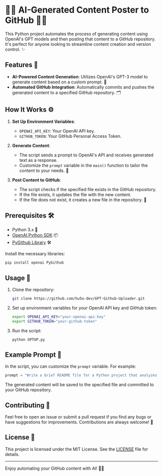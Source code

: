 # 🧠🤖 AI-Generated Content Poster to GitHub 📂🚀

This Python project automates the process of generating content using OpenAI's GPT models and then posting that content to a GitHub repository. It's perfect for anyone looking to streamline content creation and version control. ✨

## Features 🎯

- **AI-Powered Content Generation**: Utilizes OpenAI's GPT-3 model to generate content based on a custom prompt. 📝
- **Automated GitHub Integration**: Automatically commits and pushes the generated content to a specified GitHub repository. 🗂️

## How It Works ⚙️

1. **Set Up Environment Variables**: 
   - `OPENAI_API_KEY`: Your OpenAI API key.
   - `GITHUB_TOKEN`: Your GitHub Personal Access Token.

2. **Generate Content**:
   - The script sends a prompt to OpenAI's API and receives generated text as a response.
   - Customize the `prompt` variable in the `main()` function to tailor the content to your needs. 🎨

3. **Post Content to GitHub**:
   - The script checks if the specified file exists in the GitHub repository.
   - If the file exists, it updates the file with the new content.
   - If the file does not exist, it creates a new file in the repository. 💾

## Prerequisites 🛠️

- Python 3.x 🐍
- [OpenAI Python SDK](https://github.com/openai/openai-python) 📦
- [PyGithub Library](https://pygithub.readthedocs.io/en/latest/) 🛠️

Install the necessary libraries:

```bash
pip install openai PyGithub
```

## Usage 🚀

1. Clone the repository:

   ```bash
   git clone https://github.com/hu5o-dev/GPT-Github-Uploader.git
   ```

2. Set up environment variables for your OpenAI API key and GitHub token:

   ```bash
   export OPENAI_API_KEY="your-openai-api-key"
   export GITHUB_TOKEN="your-github-token"
   ```

3. Run the script:

   ```bash
   python GPTUP.py
   ```

## Example Prompt 🧩

In the script, you can customize the `prompt` variable. For example:

```python
prompt = "Write a brief README file for a Python project that analyzes weather data."
```

The generated content will be saved to the specified file and committed to your GitHub repository.

## Contributing 🤝

Feel free to open an issue or submit a pull request if you find any bugs or have suggestions for improvements. Contributions are always welcome! 🎉

## License 📄

This project is licensed under the MIT License. See the [LICENSE](LICENSE) file for details.

---

Enjoy automating your GitHub content with AI! 🚀💡

